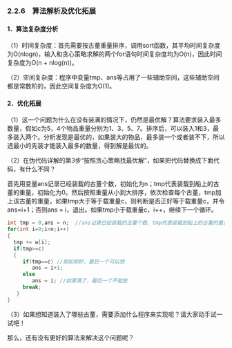 ### 2.2.6　算法解析及优化拓展

#### 1．算法复杂度分析

（1）时间复杂度：首先需要按古董重量排序，调用sort函数，其平均时间复杂度为O(nlogn)，输入和贪心策略求解的两个for语句时间复杂度均为O(n)，因此时间复杂度为O(n + nlog(n))。

（2）空间复杂度：程序中变量tmp、ans等占用了一些辅助空间，这些辅助空间都是常数阶的，因此空间复杂度为O(1)。

#### 2．优化拓展

（1）这一个问题为什么在没有装满的情况下，仍然是最优解？算法要求装入最多数量，假如c为5，4个物品重量分别为1、3、5、7。排序后，可以装入1和3，最多装入两个。分析发现是最优的，如果装大的物品，最多装一个或者装不下，所以选最小的先装才能装入最多的数量，得到解是最优的。

（2）在伪代码详解的第3步“按照贪心策略找最优解”，如果把代码替换成下面代码，有什么不同？

首先用变量ans记录已经装载的古董个数，初始化为n；tmp代表装载到船上的古董的重量，初始化为0。然后按照重量从小到大排序，依次检查每个古董，tmp加上该古董的重量，如果tmp大于等于载重量c，则判断是否正好等于载重量c，并令ans=i+1；否则ans = i，退出。如果tmp小于载重量c，i++，继续下一个循环。

```c
int tmp = 0,ans = n;  //ans记录已经装载的古董个数，tmp代表装载到船上的古董的重量
for(int i=0;i<n;i++)
{
  tmp += w[i];
  if(tmp>=c)
  {
     if(tmp==c) //假如刚好，最后一个可以放
        ans = i+1;
     else
        ans = i; //如果满了，最后一个不能放
     break;
   }
}
```

（3）如果想知道装入了哪些古董，需要添加什么程序来实现呢？请大家动手试一试吧！

那么，还有没有更好的算法来解决这个问题呢？

